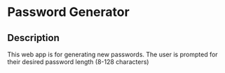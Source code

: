# Password Generator

## Description

This web app is for generating new passwords. The user is prompted for their desired password length (8-128 characters)
